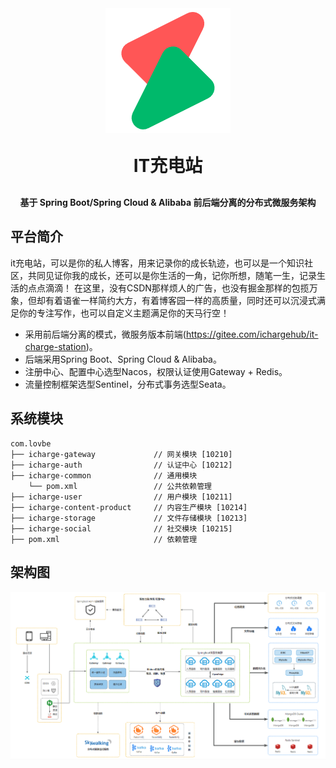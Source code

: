 <div align="center">
    <img align="center" src="充电.png"/>
<h1 align="center" style="margin: 30px 0 30px; font-weight: bold;">IT充电站</h1>
<h4 align="center">基于 Spring Boot/Spring Cloud & Alibaba 前后端分离的分布式微服务架构</h4>
</div>



## 平台简介

it充电站，可以是你的私人博客，用来记录你的成长轨迹，也可以是一个知识社区，共同见证你我的成长，还可以是你生活的一角，记你所想，随笔一生，记录生活的点点滴滴！
在这里，没有CSDN那样烦人的广告，也没有掘金那样的包揽万象，但却有着语雀一样简约大方，有着博客园一样的高质量，同时还可以沉浸式满足你的专注写作，也可以自定义主题满足你的天马行空！

* 采用前后端分离的模式，微服务版本前端(https://gitee.com/ichargehub/it-charge-station)。
* 后端采用Spring Boot、Spring Cloud & Alibaba。
* 注册中心、配置中心选型Nacos，权限认证使用Gateway + Redis。
* 流量控制框架选型Sentinel，分布式事务选型Seata。

## 系统模块

~~~
com.lovbe     
├── icharge-gateway             // 网关模块 [10210]
├── icharge-auth                // 认证中心 [10212]
├── icharge-common              // 通用模块
    └── pom.xml                 // 公共依赖管理
├── icharge-user                // 用户模块 [10211]
├── icharge-content-product     // 内容生产模块 [10214]
├── icharge-storage             // 文件存储模块 [10213]
├── icharge-social              // 社交模块 [10215]
├── pom.xml                     // 依赖管理
~~~

## 架构图

![技术结构](./技术架构图.png)
